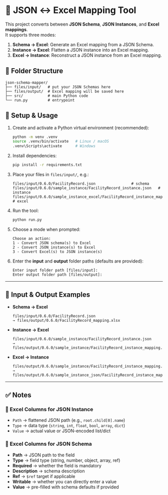 # 📘 JSON ↔ Excel Mapping Tool

This project converts between **JSON Schema**, **JSON Instances**, and **Excel mappings**.  
It supports three modes:

1. **Schema → Excel**: Generate an Excel mapping from a JSON Schema.  
2. **Instance → Excel**: Flatten a JSON instance into an Excel mapping.  
3. **Excel → Instance**: Reconstruct a JSON instance from an Excel mapping. 

## 📂 Folder Structure
```
json-schema-mapper/
├── files/input/   # put your JSON Schemas here
├── files/output/  # Excel mapping will be saved here
├── src/           # main Python code
└── run.py         # entrypoint
```

## 🚀 Setup & Usage

1. Create and activate a Python virtual environment (recommended):
   ```bash
   python -m venv .venv
   source .venv/bin/activate   # Linux / macOS
   .venv\Scripts\activate      # Windows
   ```

2. Install dependencies:
   ```bash
   pip install -r requirements.txt
   ```

3. Place your files in `files/input/`, e.g.:
   ```
   files/input/0.6.0/FacilityRecord.json                # schema
   files/input/0.6.0/sample_instance/FacilityRecord_instance.json   # instance
   files/input/0.6.0/sample_instance_excel/FacilityRecord_instance_mapping.xlsx  # excel
   ```

4. Run the tool:
   ```bash
   python run.py
   ```

5. Choose a mode when prompted:
   ```
   Choose an action:
   1 - Convert JSON schema(s) to Excel
   2 - Convert JSON instance(s) to Excel
   3 - Convert Excel(s) to JSON instance(s)
   ```

6. Enter the **input** and **output** folder paths (defaults are provided):
   ```
   Enter input folder path [files/input]:
   Enter output folder path [files/output]:
   ```

---

## 📂 Input & Output Examples

- **Schema → Excel**  
  ```
  files/input/0.6.0/FacilityRecord.json
  → files/output/0.6.0/FacilityRecord_mapping.xlsx
  ```

- **Instance → Excel**  
  ```
  files/input/0.6.0/sample_instance/FacilityRecord_instance.json
  → files/output/0.6.0/sample_instance/FacilityRecord_instance_mapping.xlsx
  ```

- **Excel → Instance**  
  ```
  files/output/0.6.0/sample_instance/FacilityRecord_instance_mapping.xlsx
  → files/output/0.6.0/sample_instance_json/FacilityRecord_instance_mapping_instance.json
  ```

---

## ✅ Notes

### 📝 Excel Columns for JSON Instance
- `Path` → flattened JSON path (e.g., `root.child[0].name`)  
- `Type` → data type (`string`, `int`, `float`, `bool`, `array`, `dict`)  
- `Value` → actual value or JSON-encoded list/dict  

### 📝 Excel Columns for JSON Schema
- **Path** → JSON path to the field  
- **Type** → field type (string, number, object, array, ref)  
- **Required** → whether the field is mandatory  
- **Description** → schema description  
- **Ref** → `$ref` target if applicable  
- **Writable** → whether you can directly enter a value  
- **Value** → pre-filled with schema defaults if provided  
